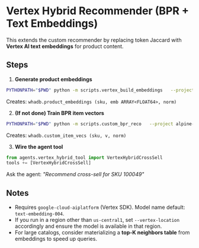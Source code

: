 
# Vertex Hybrid Recommender (BPR + Text Embeddings)

This extends the custom recommender by replacing token Jaccard with **Vertex AI text embeddings** for product content.

## Steps

1) **Generate product embeddings**
```bash
PYTHONPATH="$PWD" python -m scripts.vertex_build_embeddings   --project alpine-alpha-467613-k9 --dataset whadb   --vertex-project alpine-alpha-467613-k9 --vertex-location us-central1   --model text-embedding-004 --batch 96
```
Creates: `whadb.product_embeddings (sku, emb ARRAY<FLOAT64>, norm)`

2) **(If not done) Train BPR item vectors**
```bash
PYTHONPATH="$PWD" python -m scripts.custom_bpr_reco   --project alpine-alpha-467613-k9 --dataset whadb --factors 32 --epochs 5 --neg 5
```
Creates: `whadb.custom_item_vecs (sku, v, norm)`

3) **Wire the agent tool**
```python
from agents.vertex_hybrid_tool import VertexHybridCrossSell
tools += [VertexHybridCrossSell]
```
Ask the agent: *"Recommend cross-sell for SKU 100049"*

## Notes
- Requires `google-cloud-aiplatform` (Vertex SDK). Model name default: `text-embedding-004`.
- If you run in a region other than `us-central1`, set `--vertex-location` accordingly and ensure the model is available in that region.
- For large catalogs, consider materializing a **top-K neighbors table** from embeddings to speed up queries.
